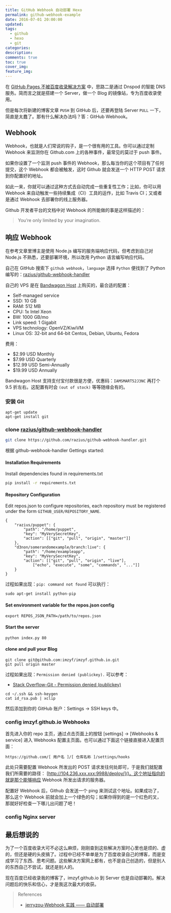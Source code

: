 ```yaml
---
title: GitHub Webhook 自动部署 Hexo
permalink: github-webhook-example
date: 2016-07-01 20:00:00
updated:
tags:
  - github
  - hexo
  - git
categories:
description:
comments: true
toc: true
cover_img:
feature_img:
---
```


在 [GitHub Pages 不被百度收录解决方案](/2016/06/30/github-pages-forbidden-baiduspide-solution/) 中，思路二是通过 Dnspod 的智能 DNS 服务。简而言之就是搭建一个 Server，做一个 Blog 的镜像站，专为百度收录使用。

但是每次将新建的博客文章 `PUSH` 到 GitHub 后，还要再登陆 Server `PULL` 一下，简直是太蠢了。那有什么解决办法吗？答：GitHub Webhook。

<!-- more -->

## Webhook

Webhook，也就是人们常说的钩子，是一个很有用的工具。你可以通过定制 Webhook 来监测你在 Github.com 上的各种事件，最常见的莫过于 push 事件。

如果你设置了一个监测 push 事件的 Webhook，那么每当你的这个项目有了任何提交，这个 Webhook 都会被触发，这时 Github 就会发送一个 HTTP POST 请求到你配置好的地址。

如此一来，你就可以通过这种方式去自动完成一些重复性工作；比如，你可以用 Webhook 来自动触发一些持续集成（CI）工具的运作，比如 Travis CI；又或者是通过 Webhook 去部署你的线上服务器。

Github 开发者平台的文档中对 Webhook 的所能做的事是这样描述的：

> You’re only limited by your imagination.

## 响应 Webhook

在参考文章里博主是使用 Node.js 编写的服务端响应代码，但考虑到自己对 Node.js 不熟悉，还要部署环境，所以改用 Python 语言编写响应代码。

自己在 GitHub 搜索下 `github webhook`，`language` 选择 `Python` 便找到了 Python 编写的：[razius/github-webhook-handler](https://github.com/razius/github-webhook-handler)

自己的 VPS 是在 [Bandwagon Host](https://bandwagonhost.com/aff.php?aff=5403) 上购买的，最合适的配置：

- Self-managed service
- SSD: 10 GB
- RAM: 512 MB
- CPU: 1x Intel Xeon
- BW: 1000 GB/mo
- Link speed: 1 Gigabit
- VPS technology: OpenVZ/KiwiVM
- Linux OS: 32-bit and 64-bit Centos, Debian, Ubuntu, Fedora

费用：

- \$2.99 USD Monthly
- \$7.99 USD Quarterly
- \$12.99 USD Semi-Annually
- \$19.99 USD Annually

Bandwagon Host 支持支付宝付款很是方便，优惠码：`IAMSMART52J3NC` 再打个 9.5 折左右。这配置有时会 `(out of stock)` 等等随缘会有的。

### 安装 Git

```
apt-get update
apt-get install git
```

### clone [razius/github-webhook-handler](https://github.com/razius/github-webhook-handler)

```bash
git clone https://github.com/razius/github-webhook-handler.git
```

根据 github-webhook-handler Gettings started:

#### Installation Requirements

Install dependencies found in requirements.txt

```bash
pip install -r requirements.txt
```

#### Repository Configuration

Edit repos.json to configure repositories, each repository must be registered under the form `GITHUB_USER/REPOSITORY_NAME`.

```
{
    "razius/puppet": {
        "path": "/home/puppet",
        "key": "MyVerySecretKey",
        "action": [["git", "pull", "origin", "master"]]
    },
    "d3non/somerandomexample/branch:live": {
        "path": "/home/exampleapp",
        "key": "MyVerySecretKey",
        "action": [["git", "pull", "origin", "live"],
            ["echo", "execute", "some", "commands", "..."]]
    }
}
```

过程如果出现：`pip: command not found` 可以执行：

```
sudo apt-get install python-pip
```

#### Set environment variable for the repos.json config

```
export REPOS_JSON_PATH=/path/to/repos.json
```

#### Start the server

```
python index.py 80
```

#### clone and pull your Blog

```
git clone git@github.com:imzyf/imzyf.github.io.git
git pull origin master
```

过程如果出现：`Permission denied (publickey).` 可以参考：

- [Stack Overflow-Git - Permission denied (publickey)](http://stackoverflow.com/questions/2643502/git-permission-denied-publickey)

```
cd ~/.ssh && ssh-keygen
cat id_rsa.pub | xclip
```

然后添加到你的 GitHub 账户：Settings -> SSH keys 中。

### config imzyf.github.io Webhooks

首先进入你的 repo 主页，通过点击页面上的按钮 [settings] -> [Webhooks & service] 进入 Webhooks 配置主页面。也可以通过下面这个链接直接进入配置页面：

```
https://github.com/[ 用户名 ]/[ 仓库名称 ]/settings/hooks
```

此处只需要配置 Webhook 所发出的 POST 请求发往何处即可，于是我们就配置我们所需要的路径：
[http://104.236.xxx.xxx:9988/deploy/]()。这个地址指向的就是那个能够响应 Webhook 所发出请求的服务器。

配置好 Webhook 后，Github 会发送一个 ping 来测试这个地址。如果成功了，那么这个 Webhook 前就会加上一个绿色的勾；如果你得到的是一个红色的叉，那就好好检查一下哪儿出问题了吧！

### config Nginx server

## 最后想说的

为了一个百度收录大可不必这么麻烦，刚刚查到这些解决方案时心里也是烦的、虚的，但还是硬的头皮搞了。过程中已经不单单是为了百度收录自己的博客，而是变成学习了东西、思考问题。这些解决方案网上都有，也不是自己创造的，但是别人的东西自己不尝试，就还是别人的。

现在百度已经收录我的博客了，imzyf.github.io 到 Server 也是自动部署的。解决问题后的快乐和信心，才是我这次最大的收获。

> References
>
> - [jerryzou-Webhook 实践 —— 自动部署](http://jerryzou.com/posts/webhook-practice/)
